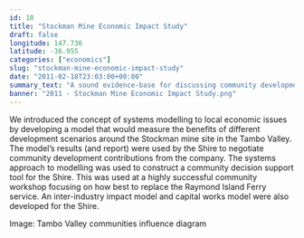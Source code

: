 ```yaml
---
id: 10
title: "Stockman Mine Economic Impact Study"
draft: false
longitude: 147.736
latitude: -36.955
categories: ["economics"]
slug: "stockman-mine-economic-impact-study"
date: "2011-02-18T23:03:00+00:00"
summary_text: "A sound evidence-base for discussing community development contributions from the private sector"
banner: "2011 - Stockman Mine Economic Impact Study.png"
---
```


We introduced the concept of systems modelling to local economic issues by developing a model that would measure the benefits of different development scenarios around the Stockman mine site in the Tambo Valley. The model’s results (and report) were used by the Shire to negotiate community development contributions from the company. The systems approach to modelling was used to construct a community decision support tool for the Shire. This was used at a highly successful community workshop focusing on how best to replace the Raymond Island Ferry service. An inter-industry impact model and capital works model were also developed for the Shire.

Image: Tambo Valley communities influence diagram
